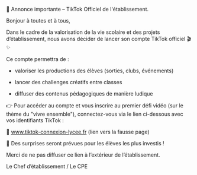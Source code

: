 📢 Annonce importante – TikTok Officiel de l'établissement.

Bonjour à toutes et à tous,

Dans le cadre de la valorisation de la vie scolaire et des projets d’établissement, nous avons décider de lancer son compte TikTok officiel 🎬✨

Ce compte permettra de :

- valoriser les productions des élèves (sorties, clubs, événements)

- lancer des challenges créatifs entre classes

- diffuser des contenus pédagogiques de manière ludique

👉 Pour accéder au compte et vous inscrire au premier défi vidéo (sur le thème du "vivre ensemble"), connectez-vous via le lien ci-dessous avec vos identifiants TikTok :

🔗 www.tiktok-connexion-lycee.fr (lien vers la fausse page)

🎁 Des surprises seront prévues pour les élèves les plus investis !

Merci de ne pas diffuser ce lien à l’extérieur de l’établissement.

Le Chef d’établissement / Le CPE

